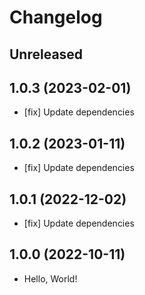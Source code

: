 # Changelog

## Unreleased

## 1.0.3 (2023-02-01)

- [fix] Update dependencies

## 1.0.2 (2023-01-11)

- [fix] Update dependencies

## 1.0.1 (2022-12-02)

- [fix] Update dependencies

## 1.0.0 (2022-10-11)

- Hello, World!
